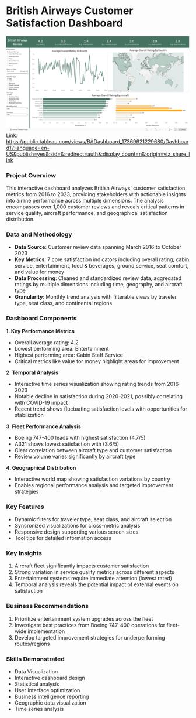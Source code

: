 # British Airways Customer Satisfaction Dashboard

![image alt](https://github.com/Stdelarosa/British-Airways-Dashboard/blob/14949525d936214d885f53bd6054cf9e27db451c/BA%20Dashboard.png)
  Link: https://public.tableau.com/views/BADashboard_17369621229680/Dashboard1?:language=en-US&publish=yes&:sid=&:redirect=auth&:display_count=n&:origin=viz_share_link

### Project Overview
This interactive dashboard analyzes British Airways' customer satisfaction metrics from 2016 to 2023, providing stakeholders with actionable insights into airline performance across multiple dimensions. The analysis encompasses over 1,000 customer reviews and reveals critical patterns in service quality, aircraft performance, and geographical satisfaction distribution.

### Data and Methodology
<ul>
  <li> <strong>Data Source</strong>: Customer review data spanning March 2016 to October 2023</li>
  <li> <strong>Key Metrics</strong>: 7 core satisfaction indicators including overall rating, cabin service, entertainment, food & beverages, ground service, seat comfort, and value for money</li>
  <li> <strong>Data Processing</strong>: Cleaned and standardized review data, aggregated ratings by multiple dimensions including time, geography, and aircraft type</li>
  <li> <strong>Granularity</strong>: Monthly trend analysis with filterable views by traveler type, seat class, and continental regions</li>
</ul>

### Dashboard Components
<strong>1. Key Performance Metrics</strong>
  <ul>
    <li>Overall average rating: 4.2</li>
    <li>Lowest performing area: Entertainment</li>
    <li>Highest performing area: Cabin Staff Service</li>
    <li>Critical metrics like value for money highlight areas for improvement</li>
  </ul>
<strong>2. Temporal Analysis</strong>
  <ul>
    <li>Interactive time series visualization showing rating trends from 2016-2023</li>
    <li>Notable decline in satisfaction during 2020-2021, possibly correlating with COVID-19 impact</li>
    <li>Recent trend shows fluctuating satisfaction levels with opportunities for stabilization</li>
  </ul>
<strong>3. Fleet Performance Analysis</strong>
  <ul>
    <li>Boeing 747-400 leads with highest satisfaction (4.7/5)</li>
    <li>A321 shows lowest satisfaction with (3.6/5)</li>
    <li>Clear correlation between aircraft type and customer satisfaction</li>
    <li>Review volume varies significantly by aircraft type</li>
  </ul>
<strong>4. Geographical Distribution</strong>
  <ul>
    <li>Interactive world map showing satisfaction variations by country</li>
    <li>Enables regional performance analysis and targeted improvement strategies</li>
  </ul>

### Key Features
  <ul>
    <li>Dynamic filters for traveler type, seat class, and aircraft selection</li>
    <li>Syncronized visualizations for cross-metric analysis</li>
    <li>Responsive design supporting various screen sizes</li>
    <li>Tool tips for detailed information access</li>
  </ul>

### Key Insights
  1. Aircraft fleet significantly impacts customer satisfaction
  2. Strong variation in service quality metrics across different aspects
  3. Entertainment systems require immediate attention (lowest rated)
  4. Temporal analysis reveals the potential impact of external events on satisfaction

### Business Recommendations
  1. Prioritize entertainment system upgrades across the fleet
  2. Investigate best practices from Boeing 747-400 operations for fleet-wide implementation
  3. Develop targeted improvement strategies for underperforming routes/regions

### Skills Demonstrated
- Data Visualization
- Interactive dashboard design
- Statistical analysis
- User Interface optimization
- Business intelligence reporting
- Geographic data visualization
- Time series analysis
